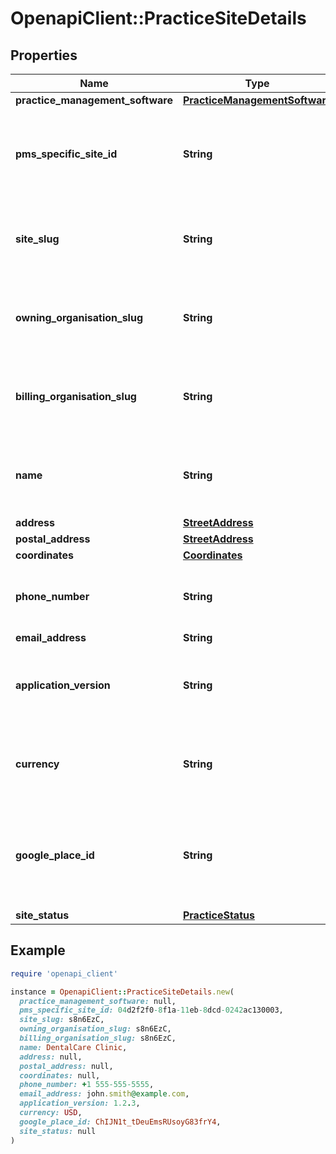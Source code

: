# OpenapiClient::PracticeSiteDetails

## Properties

| Name | Type | Description | Notes |
| ---- | ---- | ----------- | ----- |
| **practice_management_software** | [**PracticeManagementSoftware**](PracticeManagementSoftware.md) |  |  |
| **pms_specific_site_id** | **String** | The PMS-specific id that uniquely identifies a physical practice |  |
| **site_slug** | **String** | A URL-safe unique identifier for an entity (See [Sqids](https://sqids.org)) |  |
| **owning_organisation_slug** | **String** | A URL-safe unique identifier for an entity (See [Sqids](https://sqids.org)) | [optional] |
| **billing_organisation_slug** | **String** | A URL-safe unique identifier for an entity (See [Sqids](https://sqids.org)) | [optional] |
| **name** | **String** | The human-readable name for the practice. |  |
| **address** | [**StreetAddress**](StreetAddress.md) |  | [optional] |
| **postal_address** | [**StreetAddress**](StreetAddress.md) |  | [optional] |
| **coordinates** | [**Coordinates**](Coordinates.md) |  | [optional] |
| **phone_number** | **String** | Contact phone number for in [E.164 format](https://en.wikipedia.org/wiki/E.164) | [optional] |
| **email_address** | **String** |  | [optional] |
| **application_version** | **String** | The version of the software that the practice is running | [optional] |
| **currency** | **String** | The [ISO-4217](https://en.wikipedia.org/wiki/ISO_4217#List_of_ISO_4217_currency_codes) currency code used by the practice. | [optional] |
| **google_place_id** | **String** | The place id of the practice, if known. See [Google Places API](https://developers.google.com/places/web-service/place-id) for more information. | [optional] |
| **site_status** | [**PracticeStatus**](PracticeStatus.md) |  | [optional] |

## Example

```ruby
require 'openapi_client'

instance = OpenapiClient::PracticeSiteDetails.new(
  practice_management_software: null,
  pms_specific_site_id: 04d2f2f0-8f1a-11eb-8dcd-0242ac130003,
  site_slug: s8n6EzC,
  owning_organisation_slug: s8n6EzC,
  billing_organisation_slug: s8n6EzC,
  name: DentalCare Clinic,
  address: null,
  postal_address: null,
  coordinates: null,
  phone_number: +1 555-555-5555,
  email_address: john.smith@example.com,
  application_version: 1.2.3,
  currency: USD,
  google_place_id: ChIJN1t_tDeuEmsRUsoyG83frY4,
  site_status: null
)
```

